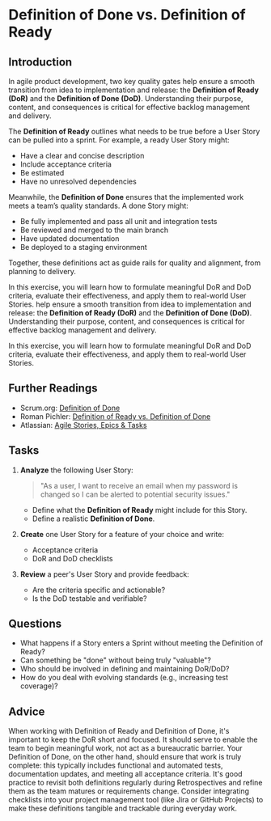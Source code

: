<!---
{
  "depends_on": [],
  "author": "Stephan Bökelmann",
  "first_used": "2025-04-08",
  "keywords": ["scrum", "DoD", "DoR", "Story"]
}
--->

# Definition of Done vs. Definition of Ready

## Introduction
In agile product development, two key quality gates help ensure a smooth transition from idea to implementation and release: the **Definition of Ready (DoR)** and the **Definition of Done (DoD)**. Understanding their purpose, content, and consequences is critical for effective backlog management and delivery.

The **Definition of Ready** outlines what needs to be true before a User Story can be pulled into a sprint. For example, a ready User Story might:
- Have a clear and concise description
- Include acceptance criteria
- Be estimated
- Have no unresolved dependencies

Meanwhile, the **Definition of Done** ensures that the implemented work meets a team’s quality standards. A done Story might:
- Be fully implemented and pass all unit and integration tests
- Be reviewed and merged to the main branch
- Have updated documentation
- Be deployed to a staging environment

Together, these definitions act as guide rails for quality and alignment, from planning to delivery.

In this exercise, you will learn how to formulate meaningful DoR and DoD criteria, evaluate their effectiveness, and apply them to real-world User Stories. help ensure a smooth transition from idea to implementation and release: the **Definition of Ready (DoR)** and the **Definition of Done (DoD)**. Understanding their purpose, content, and consequences is critical for effective backlog management and delivery.

In this exercise, you will learn how to formulate meaningful DoR and DoD criteria, evaluate their effectiveness, and apply them to real-world User Stories.

## Further Readings
- Scrum.org: [Definition of Done](https://www.scrum.org/resources/definition-done)
- Roman Pichler: [Definition of Ready vs. Definition of Done](https://www.romanpichler.com/blog/the-definition-of-ready/)
- Atlassian: [Agile Stories, Epics & Tasks](https://www.atlassian.com/agile/project-management/epics-stories-themes)

## Tasks
1. **Analyze** the following User Story:
   > "As a user, I want to receive an email when my password is changed so I can be alerted to potential security issues."

   - Define what the **Definition of Ready** might include for this Story.
   - Define a realistic **Definition of Done**.

2. **Create** one User Story for a feature of your choice and write:
   - Acceptance criteria
   - DoR and DoD checklists

3. **Review** a peer's User Story and provide feedback:
   - Are the criteria specific and actionable?
   - Is the DoD testable and verifiable?

## Questions
- What happens if a Story enters a Sprint without meeting the Definition of Ready?
- Can something be "done" without being truly "valuable"?
- Who should be involved in defining and maintaining DoR/DoD?
- How do you deal with evolving standards (e.g., increasing test coverage)?

## Advice

When working with Definition of Ready and Definition of Done, it's important to keep the DoR short and focused. It should serve to enable the team to begin meaningful work, not act as a bureaucratic barrier. Your Definition of Done, on the other hand, should ensure that work is truly complete: this typically includes functional and automated tests, documentation updates, and meeting all acceptance criteria. It's good practice to revisit both definitions regularly during Retrospectives and refine them as the team matures or requirements change. Consider integrating checklists into your project management tool (like Jira or GitHub Projects) to make these definitions tangible and trackable during everyday work.

